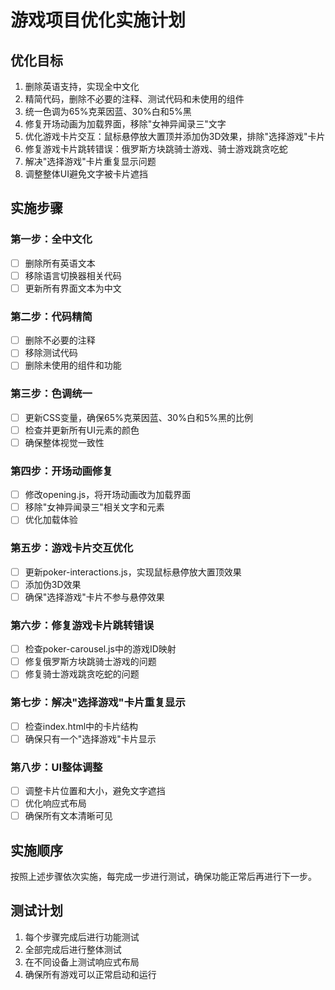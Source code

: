 # 游戏项目优化实施计划

## 优化目标
1. 删除英语支持，实现全中文化
2. 精简代码，删除不必要的注释、测试代码和未使用的组件
3. 统一色调为65%克莱因蓝、30%白和5%黑
4. 修复开场动画为加载界面，移除"女神异闻录三"文字
5. 优化游戏卡片交互：鼠标悬停放大置顶并添加伪3D效果，排除"选择游戏"卡片
6. 修复游戏卡片跳转错误：俄罗斯方块跳骑士游戏、骑士游戏跳贪吃蛇
7. 解决"选择游戏"卡片重复显示问题
8. 调整整体UI避免文字被卡片遮挡

## 实施步骤

### 第一步：全中文化
- [ ] 删除所有英语文本
- [ ] 移除语言切换器相关代码
- [ ] 更新所有界面文本为中文

### 第二步：代码精简
- [ ] 删除不必要的注释
- [ ] 移除测试代码
- [ ] 删除未使用的组件和功能

### 第三步：色调统一
- [ ] 更新CSS变量，确保65%克莱因蓝、30%白和5%黑的比例
- [ ] 检查并更新所有UI元素的颜色
- [ ] 确保整体视觉一致性

### 第四步：开场动画修复
- [ ] 修改opening.js，将开场动画改为加载界面
- [ ] 移除"女神异闻录三"相关文字和元素
- [ ] 优化加载体验

### 第五步：游戏卡片交互优化
- [ ] 更新poker-interactions.js，实现鼠标悬停放大置顶效果
- [ ] 添加伪3D效果
- [ ] 确保"选择游戏"卡片不参与悬停效果

### 第六步：修复游戏卡片跳转错误
- [ ] 检查poker-carousel.js中的游戏ID映射
- [ ] 修复俄罗斯方块跳骑士游戏的问题
- [ ] 修复骑士游戏跳贪吃蛇的问题

### 第七步：解决"选择游戏"卡片重复显示
- [ ] 检查index.html中的卡片结构
- [ ] 确保只有一个"选择游戏"卡片显示

### 第八步：UI整体调整
- [ ] 调整卡片位置和大小，避免文字遮挡
- [ ] 优化响应式布局
- [ ] 确保所有文本清晰可见

## 实施顺序
按照上述步骤依次实施，每完成一步进行测试，确保功能正常后再进行下一步。

## 测试计划
1. 每个步骤完成后进行功能测试
2. 全部完成后进行整体测试
3. 在不同设备上测试响应式布局
4. 确保所有游戏可以正常启动和运行